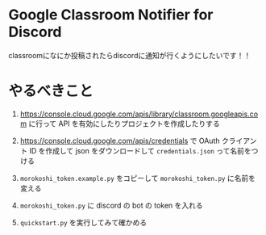 # Google Classroom Notifier for Discord

classroomになにか投稿されたらdiscordに通知が行くようにしたいです！！

# やるべきこと

1. <https://console.cloud.google.com/apis/library/classroom.googleapis.com> に行って API を有効にしたりプロジェクトを作成したりする

1. <https://console.cloud.google.com/apis/credentials> で OAuth クライアント ID を作成して json をダウンロードして `credentials.json` って名前をつける

1. `morokoshi_token.example.py` をコピーして `morokoshi_token.py` に名前を変える

1. `morokoshi_token.py` に discord の bot の token を入れる

1. `quickstart.py` を実行してみて確かめる